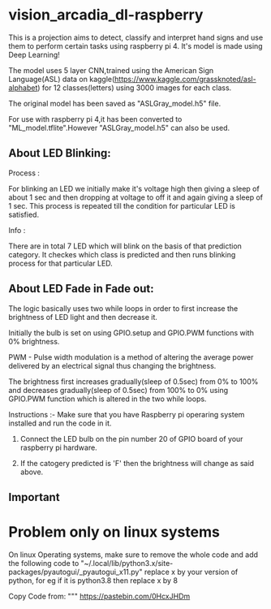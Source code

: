 # vision_arcadia_dl-raspberry
This is a projection aims to detect, classify and interpret hand signs and use them to perform certain tasks using raspberry pi 4. It's model is made using Deep Learning! 

The model uses 5 layer CNN,trained using the American Sign Language(ASL) data on kaggle(https://www.kaggle.com/grassknoted/asl-alphabet) for 12 classes(letters) using 3000 images for each class.

The original model has been saved as "ASLGray_model.h5" file.

For use with raspberry pi 4,it has been converted to "ML_model.tflite".However "ASLGray_model.h5" can also be used.

## About LED Blinking:

Process : 

For blinking an LED we initially make it's voltage high then giving a sleep of about 1 sec and then dropping at voltage to off it and again giving a sleep of 1 sec. This process is repeated till the condition for particular LED is satisfied.

Info : 

There are in total 7 LED which will blink on the basis of that prediction category. It checkes which class is predicted and then runs blinking process for that particular LED.


## About LED Fade in Fade out:

The logic basically uses two while loops in order  to first increase the brightness of LED light 
and then decrease it. 

Initially the bulb is set on using GPIO.setup and GPIO.PWM functions with 0% brightness.

PWM - Pulse width modulation is a method of altering the average power delivered by an electrical signal
thus changing the brightness.

The brightness first increases gradually(sleep of 0.5sec) from 0% to 100% and decreases gradually(sleep of 0.5sec) from 100% to 0% using GPIO.PWM
function which is altered in the two while loops.

Instructions :-
 Make sure that you have Raspberry pi operaring system installed and run the code in it.

1) Connect the LED bulb on the pin number 20 of GPIO board of your raspberry pi hardware.

2) If the catogery predicted is 'F' then the brightness will change as said above.



## Important ##
# Problem only on linux systems
On linux Operating systems, make sure to remove the whole code and add the following code to 
"~/.local/lib/python3.x/site-packages/pyautogui/_pyautogui_x11.py"
replace x by your version of python, for eg if it is python3.8 then replace x by 8

Copy Code from:
"""
https://pastebin.com/0HcxJHDm